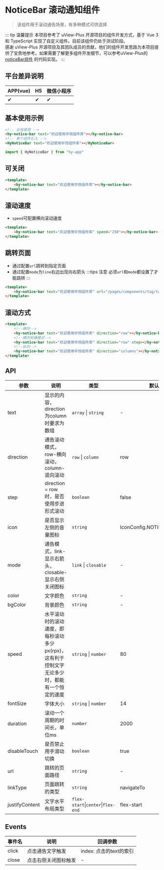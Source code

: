 # NoticeBar 滚动通知组件
> 该组件用于滚动通告场景，有多种模式可供选择

::: tip 温馨提示
本项目参考了 uView-Plus 开源项目的组件开发方式，基于 Vue 3 和 TypeScript 实现了自定义组件。目前该组件仍处于测试阶段。<br>
感谢 uView-Plus 开源项目及其团队成员的贡献，他们的组件开发思路为本项目提供了宝贵地参考。如果需要了解更多组件开发细节，可以参考uView-Plus的 [noticeBar组件](https://uiadmin.net/uview-plus/components/noticeBar.html) 的代码实现。
:::

## 平台差异说明

| APP(vue) | H5 | 微信小程序 |
|----------|----|-------|
| ✔        | ✔  | ✔     |

## 基本使用示例

```html
<!-- 全局使用 -->
<hy-notice-bar text="欢迎使用华悦组件库"></hy-notice-bar>
<!-- 单个组件引入 -->
<HyNoticeBar text="欢迎使用华悦组件库"></HyNoticeBar>
```
```ts
import { HyNoticeBar } from "hy-app"
```

## 可关闭
```html
<template>
    <hy-notice-bar text="欢迎使用华悦组件库"></hy-notice-bar>
</template>
```

## 滚动速度
- `speed`可配置横向滚动速度
```html
<template>
    <hy-notice-bar text="欢迎使用华悦组件库" speed="250"></hy-notice-bar>
</template>
```

## 跳转页面
- 通过配置`url`跳转到指定页面
- 通过配置`mode`为`line`右边出现向右箭头
:::tips 注意
必须`url`和`mode`都设置了才能跳转
:::
```html
<template>
    <hy-notice-bar text="欢迎使用华悦组件库" url="/pages/components/tag/tag" mode="line"></hy-notice-bar>
</template>
```

## 滚动方式
```html
<template>
    <!--横向-->
    <hy-notice-bar text="欢迎使用华悦组件库" direction="row"></hy-notice-bar>
    <!--横向轮播模式-->
    <hy-notice-bar text="欢迎使用华悦组件库" direction="row" step></hy-notice-bar>
    <!--纵向-->
    <hy-notice-bar text="欢迎使用华悦组件库" direction="columns"></hy-notice-bar>
</template>
```

## API

| 参数             | 说明                                                 | 类型                                 | 默认值                          |
|----------------|----------------------------------------------------|------------------------------------|------------------------------|
| text           | 显示的内容，direction为column时要求为数组                       | `array` \| `string`                | -                            |
| direction      | 通告滚动模式，row-横向滚动，column-竖向滚动                        | `row` \| `column`                  | row                          |
| step           | direction = row时，是否使用步进形式滚动                        | `boolean`                          | false                        |
| icon           | 是否显示左侧的音量图标                                        | `string`                           | IconConfig.NOTIFICATION_FILL |
| mode           | 通告模式，link-显示右箭头，closable-显示右侧关闭图标                  | `link` \| `closable`               | -                            |
| color          | 文字颜色                                               | `string`                           | -                            |
| bgColor        | 背景颜色                                               | `string`                           | -                            |
| speed          | 水平滚动时的滚动速度，即每秒滚动多少px(rpx)，这有利于控制文字无论多少时，都能有一个恒定的速度 | `string` \| `number`               | 80                           |
| fontSize       | 字体大小                                               | `string` \| `number`               | 14                           |
| duration       | 滚动一个周期的时间长，单位ms                                    | `number`                           | 2000                         |
| disableTouch   | 是否禁止用手滑动切换                                         | `boolean`                          | true                         |
| url            | 跳转的页面路径                                            | `string`                           | -                            |
| linkType       | 页面跳转的类型                                            | `string`                           | navigateTo                   |
| justifyContent | 文字水平布局类型                                           | `flex-start`\|`center`\|`flex-end` | flex-start                   |

## Events

| 事件名   | 说明         | 回调参数              |
|-------|------------|-------------------|
| click | 点击通告文字触发   | index: 点击的text的索引 |
| close | 点击右侧关闭图标触发 | -                 |

<demo-model url="pages/components/noticeBar/noticeBar"></demo-model>